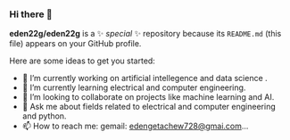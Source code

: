 ### Hi there 👋


**eden22g/eden22g** is a ✨ _special_ ✨ repository because its `README.md` (this file) appears on your GitHub profile.

Here are some ideas to get you started:

- 🔭 I’m currently working on artificial intellegence and data science .
- 🌱 I’m currently learning electrical and computer engineering.
- 👯 I’m looking to collaborate on projects like machine learning and AI.
- 💬 Ask me about fields related to electrical and computer engineering and python.
- 📫 How to reach me: gemail: edengetachew728@gmai.com...
  
  
  
